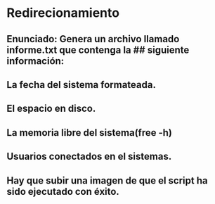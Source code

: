 # Redirecionamiento
## Enunciado: Genera un archivo llamado informe.txt que contenga la ## siguiente información:
## La fecha del sistema formateada.
## El espacio en disco.
## La memoria libre del sistema(free -h)
## Usuarios conectados en el sistemas.
## Hay que subir una imagen de que el script ha sido ejecutado con éxito.
